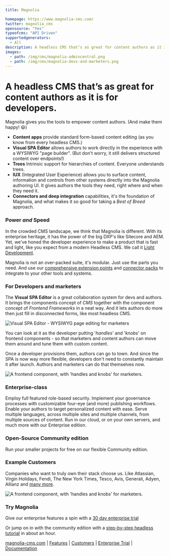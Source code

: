 ```yaml
---
title: Magnolia

homepage: https://www.magnolia-cms.com/
twitter: magnolia_cms
opensource: "Yes"
typeofcms: "API Driven"
supportedgenerators:
  - All
description: A headless CMS that’s as great for content authors as it is for developers. The Visual SPA Editor gives authors creative control, fully headlessly, for React, Angular & Vue.
images:
  - path: /img/cms/magnolia-admincentral.png
  - path: /img/cms/magnolia-devs-and-marketers.png
---
```


# A headless CMS that’s as great for content authors as it is for developers.

Magnolia gives you the tools to empower content authors. (And make them happy! 😃)

- **Content apps** provide standard form-based content editing (as you know from every headless CMS.)
- **Visual SPA Editor** allows authors to work directly in the experience with a WYSIWYG "page builder". (But don't worry, it still delivers structured content over endpoints!)
- **Trees** Intrinsic support for hierarchies of content. Everyone understands trees.
- **IUX** (Integrated User Experience) allows you to surface content, information and controls from other systems directly into the Magnolia authoring UI. It gives authors the tools they need, right where and when they need it.
- **Connectors and deep integration** capabilities, it's the foundation of Magnolia, and what makes it so good for taking a _Best of Breed_ approach.

### Power _and_ Speed

In the crowded CMS landscape, we think that Magnolia is different. With its enterprise heritage, it has the power of the big DXP's like Sitecore and AEM. Yet, we've honed the developer experience to make a product that is fast and light, like you expect from a modern Headless CMS. We call it [Light Development](https://hd.magnolia-cms.com/docs/concepts/light-development).

Magnolia is not an over-packed suite, it's modular. Just use the parts you need. And use our [comprehensive extension points](https://hd.magnolia-cms.com/docs/concepts/integration) and [connector packs](https://marketplace.magnolia-cms.com) to integrate to your other tools and systems.

### For Developers and marketers

The **Visual SPA Editor** is a great collaboration system for devs and authors. It brings the components concept of _CMS_ together with the component concept of _Frontend Frameworks_ in a neat way. And it lets authors do more then just fill in disconnected forms, like most headless CMS.

<img class="simple" src="/img/cms/magnolia-spa-editing.jpg" alt="Visual SPA Editor - WYSIWYG page editing for marketers" />

You can look at it as the developer putting '_handles_' and '_knobs_' on frontend components - so that marketers and content authors can move them around and tune them with custom content.

Once a developer provisions them, authors can go to town. And since the SPA is now way more flexible, developers don't need to constantly maintain it after launch. Authors and marketers can do that themselves now.

<img class="simple" src="/img/cms/magnolia-component.png" alt="A frontend component, with 'handles and knobs' for marketers." />

### Enterprise-class

Employ full featured role-based security. Implement your governance processes with customizable four-eye (and more) publishing workflows. Enable your authors to target personalized content with ease. Serve multiple languages, across multiple sites and multiple channels, from multiple sources of content. Run in our cloud, or on your own servers, and much more with our Enterprise edition.

### Open-Source Community edition

Run your smaller projects for free on our flexible Community edition.

### Example Customers

Companies who want to truly own their stack choose us. Like Atlassian, Virgin Holidays, Fendi, The New York Times, Tesco, Avis, Generali, Adyen, Allianz and [many more](https://www.magnolia-cms.com/clients.html).

<img class="simple" src="/img/cms/magnolia-component-sheet.png" alt="A frontend component, with 'handles and knobs' for marketers." />

### Try Magnolia

Give our enterprise features a spin with a [30 day enterprise trial](https://www.magnolia-cms.com/get-started/developer-trial.html)

Or jump on in with the community edition with a [step-by-step headless tutorial](https://hd.magnolia-cms.com/docs/getting-started/start) in about an hour.

[magnolia-cms.com](https://magnolia-cms.com) | [Features](https://www.magnolia-cms.com/product/use-cases-features.html) | [Customers](https://www.magnolia-cms.com/clients.html) | [Enterprise Trial](https://www.magnolia-cms.com/get-started/developer-trial.html) | [Documentation](https://hd.magnolia-cms.com/)
